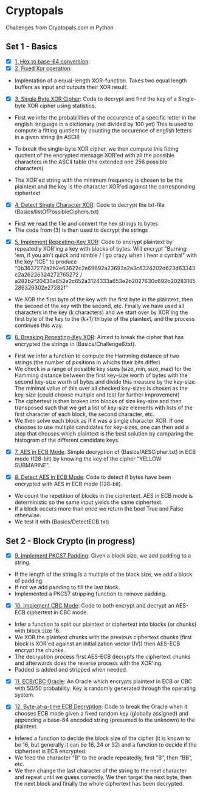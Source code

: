 # Cryptopals
Challenges from Cryptopals.com in Python

## Set 1 - Basics

- [x] [1. Hex to base-64 conversion](Basics/HexTo64.py):
- [x] [2. Fixed Xor operation](Basics/FixedXOR.py):
- Implentation of a equal-length XOR-function. Takes two equal length buffers as input and outputs their XOR result.
- [x] [3. Single Byte XOR Cipher](Basics/SingleByteXorCipher.py):
Code to decrypt and find the key of a Single-byte XOR cipher using statistics.

- First we infer the probabilities of the occurence of a specific letter in the english language in a dictionary (not divided by 100 yet)
This is used to compute a fitting quotient by counting the occurence of english letters in a given string (in ASCII)

- To break the single-byte XOR cipher, we then compute this fitting quotient of the encrypted message XOR'ed with all the possible characters in the ASCII table (the extended one 256 possible characters)

- The XOR'ed string with the minimum frequency is chosen to be the plaintext and the key is the character XOR'ed against the corresponding ciphertext

- [x] [4. Detect Single Character XOR](Basics/DetectSingleCharacterXOR.py):
Code to decrypt the txt-file (Basics/listOfPossibleCiphers.txt)
- First we read the file and convert the hex strings to bytes
- The code from (3) is then used to decrypt the strings

- [x] [5. Implement Repeating-Key XOR](Basics/RepeatingKeyXOR.py):
Code to encrypt plaintext by repeatedly XOR'ing a key with blocks of bytes. Will encrypt "Burning 'em, if you ain't quick and nimble / I go crazy when I hear a cymbal" with the key "ICE" to produce "0b3637272a2b2e63622c2e69692a23693a2a3c6324202d623d63343c2a26226324272765272 / a282b2f20430a652e2c652a3124333a653e2b2027630c692b20283165286326302e27282f" 
- We XOR the first byte of the key with the first byte in the plaintext, then the second of the key with the second, etc. Finally we have used all characters in the key (k characters) and we start over by XOR'ing the first byte of the key to the (k+1)'th byte of the plaintext, and the process continues this way.

- [x] [6. Breaking Repeating-Key XOR](Basics/BreakingRepeatingKeyXOR.py):
Aimed to break the cipher that has encrypted the strings in (Basics/Challenge6.txt).
- First we infer a function to compute the Hamming distance of two strings (the number of positions in whichs their bits differ)
- We check in a range of possible key sizes (size_min, size_max) for the Hamming distance between the first key-size worth of bytes with the second key-size worth of bytes and divide this measure by the key-size. The minimal value of this over all checked key-sizes is chosen as the key-size (could choose multiple and test for further improvement)
- The ciphertext is then broken into blocks of size key-size and then transposed such that we get a list of key-size elements with lists of the first character of each block, the second character, etc.
- We then solve each block as if it was a single character XOR. If one chooses to use multiple candidates for key-sizes, one can then add a step that chooses which plaintext is the best solution by comparing the histogram of the different candidate keys.

- [x] [7. AES in ECB Mode](Basics/AESinECB.py):
Simple decryption of (Basics/AESCipher.txt) in ECB mode (128-bit) by knowing the key of the cipher "YELLOW SUBMARINE".

- [x] [8. Detect AES in ECB Mode](Basics/DetectAESinECB.py):
Code to detect if bytes have been encrypted with AES in ECB mode (128-bit).
- We count the repetition of blocks in the ciphertext. AES in ECB mode is deterministic so the same input yields the same ciphertext.
- If a block occurs more than once we return the bool True and False otherwise.
- We test it with (Basics/DetectECB.txt)

## Set 2 - Block Crypto (in progress)

- [x] [9. Implement PKCS7 Padding](BlockCrypto/PKCS7Padding.py):
Given a block size, we add padding to a string.
- If the length of the string is a multiple of the block size, we add a block of padding.
- If not we add padding to fill the last block.
- Implemented a PKCS7 stripping function to remove padding.

- [x] [10. Implement CBC Mode](BlockCrypto/CBCMode.py):
Code to both encrypt and decrypt an AES-ECB ciphertext in CBC mode.
- Infer a function to split our plaintext or ciphertext into blocks (or chunks) with block size 16.
- We XOR the plaintext chunks with the previous ciphertext chunks (first block is XOR'ed against an initialization vector (IV)) then AES-ECB encrypt the chunks.
- The decryption process first AES-ECB decrypts the ciphertext chunks and afterwards does the reverse process with the XOR'ing.
- Padded is added and stripped when needed.

-[x] [11. ECB/CBC Oracle](BlockCrypto/ECBCBCOracle.py):
An Oracle which encrypts plaintext in ECB or CBC with 50/50 probability. Key is randomly generated through the operating system.

-[x] [12. Byte-at-a-time ECB Decryption](ByteECBDecrypt.py):
Code to break the Oracle when it chooses ECB mode given a fixed random key (globally assigned) and appending a base-64 encoded string (presumed to the unknown) to the plaintext.
- Infered a function to decide the block size of the cipher (it is known to be 16, but generally it can be 16, 24 or 32) and a function to decide if the ciphertext is ECB encrypted.
- We feed the character "B" to the oracle repeatedly, first "B", then "BB", etc. 
- We then change the last character of the string to the next character and repeat until we guess correctly. We then target the next byte, then the next block and finally the whole ciphertext has been decrypted.







